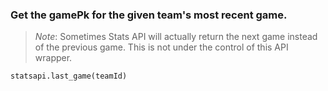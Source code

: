 ### Get the gamePk for the given team's most recent game.

> *Note*: Sometimes Stats API will actually return the next game instead of the previous game. This is not under the control of this API wrapper.

`statsapi.last_game(teamId)`